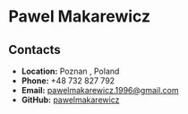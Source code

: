 # Pawel Makarewicz
## Contacts
 - **Location:** Poznan , Poland
 - **Phone:** +48 732 827 792
 - **Email:** pawelmakarewicz.1996@gmail.com
 - **GitHub:** [pawelmakarewicz](https://github.com/pawelmakarewicz)